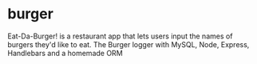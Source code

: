 # burger
Eat-Da-Burger! is a restaurant app that lets users input the names of burgers they'd like to eat. The Burger logger with MySQL, Node, Express, Handlebars and a homemade ORM
